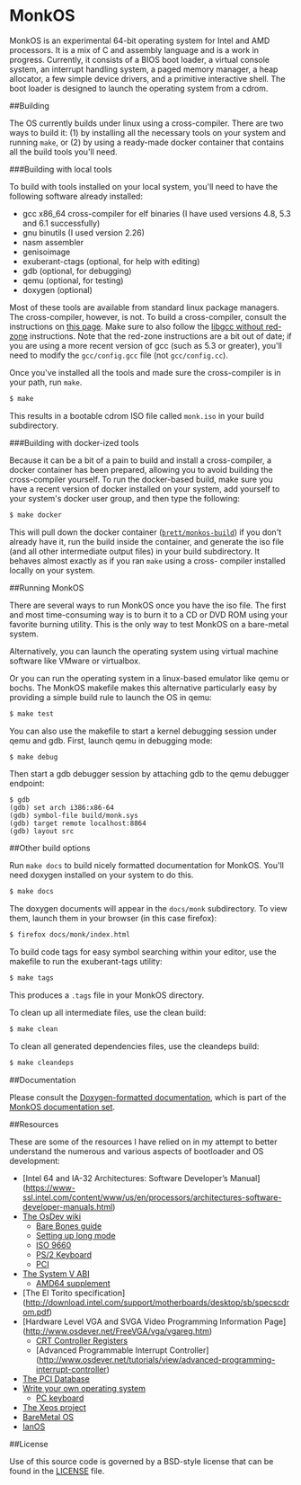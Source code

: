 MonkOS
======

MonkOS is an experimental 64-bit operating system for Intel and AMD
processors. It is a mix of C and assembly language and is a work in progress.
Currently, it consists of a BIOS boot loader, a virtual console system, an
interrupt handling system, a paged memory manager, a heap allocator, a few
simple device drivers, and a primitive interactive shell. The boot loader is
designed to launch the operating system from a cdrom.

##Building

The OS currently builds under linux using a cross-compiler.  There are two
ways to build it: (1) by installing all the necessary tools on your system and
running `make`, or (2) by using a ready-made docker container that contains
all the build tools you'll need.

###Building with local tools

To build with tools installed on your local system, you'll need to have
the following software already installed:

* gcc x86_64 cross-compiler for elf binaries (I have used versions 4.8, 5.3
  and 6.1 successfully)
* gnu binutils (I used version 2.26)
* nasm assembler
* genisoimage
* exuberant-ctags (optional, for help with editing)
* gdb (optional, for debugging)
* qemu (optional, for testing)
* doxygen (optional)

Most of these tools are available from standard linux package managers. The
cross-compiler, however, is not. To build a cross-compiler, consult the
instructions on [this page](http://wiki.osdev.org/GCC_Cross-Compiler). Make
sure to also follow the [libgcc without
red-zone](http://wiki.osdev.org/Libgcc_without_red_zone) instructions.  Note
that the red-zone instructions are a bit out of date; if you are using a more
recent version of gcc (such as 5.3 or greater), you'll need to modify the
`gcc/config.gcc` file (not `gcc/config.cc`).

Once you've installed all the tools and made sure the cross-compiler is in
your path, run `make`.

```bash
$ make
```

This results in a bootable cdrom ISO file called `monk.iso` in your build
subdirectory.

###Building with docker-ized tools

Because it can be a bit of a pain to build and install a cross-compiler, a
docker container has been prepared, allowing you to avoid building the cross-compiler
yourself.  To run the docker-based build, make sure you have a recent
version of docker installed on your system, add yourself to your system's
docker user group, and then type the following:

```bash
$ make docker
```

This will pull down the docker container
([`brett/monkos-build`](https://hub.docker.com/r/brett/monkos-build/))
if you don't already have it, run the build inside the container, and generate
the iso file (and all other intermediate output files) in your build
subdirectory.  It behaves almost exactly as if you ran `make` using a cross-
compiler installed locally on your system.

##Running MonkOS

There are several ways to run MonkOS once you have the iso file. The first and
most time-consuming way is to burn it to a CD or DVD ROM using your favorite
burning utility. This is the only way to test MonkOS on a bare-metal system.

Alternatively, you can launch the operating system using virtual machine
software like VMware or virtualbox.

Or you can run the operating system in a linux-based emulator like qemu or
bochs.  The MonkOS makefile makes this alternative particularly easy by
providing a simple build rule to launch the OS in qemu:

```bash
$ make test
```

You can also use the makefile to start a kernel debugging session under qemu
and gdb. First, launch qemu in debugging mode:

```bash
$ make debug
```

Then start a gdb debugger session by attaching gdb to the qemu debugger
endpoint:

```
$ gdb
(gdb) set arch i386:x86-64
(gdb) symbol-file build/monk.sys
(gdb) target remote localhost:8864
(gdb) layout src
```

##Other build options

Run `make docs` to build nicely formatted documentation for MonkOS. You'll
need doxygen installed on your system to do this.

```bash
$ make docs
```

The doxygen documents will appear in the `docs/monk` subdirectory. To view
them, launch them in your browser (in this case firefox):

```bash
$ firefox docs/monk/index.html
```

To build code tags for easy symbol searching within your editor, use the
makefile to run the exuberant-tags utility:

```bash
$ make tags
```

This produces a `.tags` file in your MonkOS directory.

To clean up all intermediate files, use the clean build:

```bash
$ make clean
```

To clean all generated dependencies files, use the cleandeps build:

```bash
$ make cleandeps
```

##Documentation

Please consult the
[Doxygen-formatted documentation](https://beevik.github.io/MonkOS/docs/monk/index.html),
which is part of the [MonkOS documentation set](https://beevik.github.io/MonkOS/).

##Resources

These are some of the resources I have relied on in my attempt to better
understand the numerous and various aspects of bootloader and OS development:

* [Intel 64 and IA-32 Architectures: Software Developer’s Manual]
  (https://www-ssl.intel.com/content/www/us/en/processors/architectures-software-developer-manuals.html)
* [The OsDev wiki](http://wiki.osdev.org/Main_Page)
  * [Bare Bones guide](http://wiki.osdev.org/Bare_Bones)
  * [Setting up long mode](http://wiki.osdev.org/Setting_Up_Long_Mode)
  * [ISO 9660](http://wiki.osdev.org/ISO_9660)
  * [PS/2 Keyboard](http://wiki.osdev.org/PS2_Keyboard)
  * [PCI](http://wiki.osdev.org/PCI)
* [The System V ABI](http://www.sco.com/developers/gabi/latest/contents.html)
  * [AMD64 supplement](http://www.x86-64.org/documentation/abi.pdf)
* [The El Torito specification]
  (http://download.intel.com/support/motherboards/desktop/sb/specscdrom.pdf)
* [Hardware Level VGA and SVGA Video Programming Information Page]
  (http://www.osdever.net/FreeVGA/vga/vgareg.htm)
  * [CRT Controller Registers](http://www.osdever.net/FreeVGA/vga/crtcreg.htm)
  * [Advanced Programmable Interrupt Controller]
    (http://www.osdever.net/tutorials/view/advanced-programming-interrupt-controller)
* [The PCI Database](http://pcidatabase.com/)
* [Write your own operating system](http://geezer.osdevbrasil.net/osd/index.htm)
  * [PC keyboard](http://geezer.osdevbrasil.net/osd/kbd/index.htm)
* [The Xeos project](https://github.com/macmade/XEOS)
* [BareMetal OS](https://github.com/ReturnInfinity/BareMetal)
* [IanOS](http://www.ijack.org.uk/)

##License

Use of this source code is governed by a BSD-style license that can be found
in the [LICENSE](https://github.com/beevik/MonkOS/blob/master/LICENSE) file.
